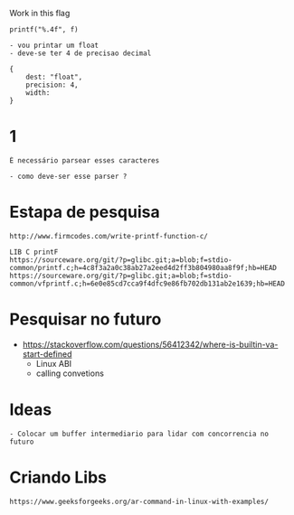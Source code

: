 
Work in this flag

    printf("%.4f", f)

    - vou printar um float
    - deve-se ter 4 de precisao decimal 

    {
        dest: "float",
        precision: 4,
        width:
    }

# 1 
    É necessário parsear esses caracteres

    - como deve-ser esse parser ?

# Estapa de pesquisa
    http://www.firmcodes.com/write-printf-function-c/

    LIB C printF
    https://sourceware.org/git/?p=glibc.git;a=blob;f=stdio-common/printf.c;h=4c8f3a2a0c38ab27a2eed4d2ff3b804980aa8f9f;hb=HEAD
    https://sourceware.org/git/?p=glibc.git;a=blob;f=stdio-common/vfprintf.c;h=6e0e85cd7cca9f4dfc9e86fb702db131ab2e1639;hb=HEAD

# Pesquisar no futuro
  - https://stackoverflow.com/questions/56412342/where-is-builtin-va-start-defined
    - Linux ABI
    - calling convetions 

# Ideas
    - Colocar um buffer intermediario para lidar com concorrencia no futuro

# Criando Libs
    https://www.geeksforgeeks.org/ar-command-in-linux-with-examples/

  
